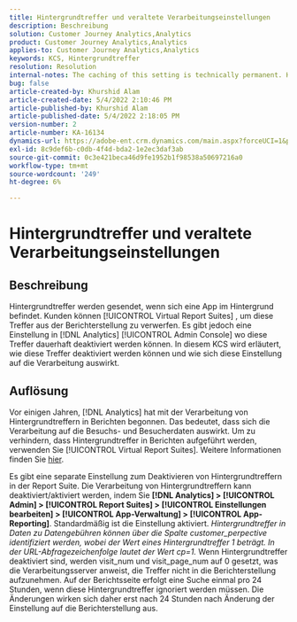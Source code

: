 ```yaml
---
title: Hintergrundtreffer und veraltete Verarbeitungseinstellungen
description: Beschreibung
solution: Customer Journey Analytics,Analytics
product: Customer Journey Analytics,Analytics
applies-to: Customer Journey Analytics,Analytics
keywords: KCS, Hintergrundtreffer
resolution: Resolution
internal-notes: The caching of this setting is technically permanent. However, since we restart those services daily, we are practically manually busting that cache once very 24 hours. The setting caching behavior isn't really documented and is more just of an implementation detail. Therefore, be careful when sharing the information with customers.
bug: false
article-created-by: Khurshid Alam
article-created-date: 5/4/2022 2:10:46 PM
article-published-by: Khurshid Alam
article-published-date: 5/4/2022 2:18:05 PM
version-number: 2
article-number: KA-16134
dynamics-url: https://adobe-ent.crm.dynamics.com/main.aspx?forceUCI=1&pagetype=entityrecord&etn=knowledgearticle&id=d34c29fc-b3cb-ec11-a7b5-6045bd00dbbc
exl-id: 8c9def6b-c0db-4f4d-bda2-1e2ec3daf3ab
source-git-commit: 0c3e421beca46d9fe1952b1f98538a50697216a0
workflow-type: tm+mt
source-wordcount: '249'
ht-degree: 6%

---
```


# Hintergrundtreffer und veraltete Verarbeitungseinstellungen

## Beschreibung


Hintergrundtreffer werden gesendet, wenn sich eine App im Hintergrund befindet. Kunden können [!UICONTROL Virtual Report Suites] , um diese Treffer aus der Berichterstellung zu verwerfen. Es gibt jedoch eine Einstellung in [!DNL Analytics] [!UICONTROL Admin Console] wo diese Treffer dauerhaft deaktiviert werden können. In diesem KCS wird erläutert, wie diese Treffer deaktiviert werden können und wie sich diese Einstellung auf die Verarbeitung auswirkt.


## Auflösung


Vor einigen Jahren, [!DNL Analytics] hat mit der Verarbeitung von Hintergrundtreffern in Berichten begonnen. Das bedeutet, dass sich die Verarbeitung auf die Besuchs- und Besucherdaten auswirkt. Um zu verhindern, dass Hintergrundtreffer in Berichten aufgeführt werden, verwenden Sie [!UICONTROL Virtual Report Suites]. Weitere Informationen finden Sie [hier](https://docs.adobe.com/content/help/de-DE/analytics/components/virtual-report-suites/vrs-components.html).

Es gibt eine separate Einstellung zum Deaktivieren von Hintergrundtreffern in der Report Suite. Die Verarbeitung von Hintergrundtreffern kann deaktiviert/aktiviert werden, indem Sie <b>[!DNL Analytics] > [!UICONTROL Admin] > [!UICONTROL Report Suites] > [!UICONTROL Einstellungen bearbeiten] > [!UICONTROL App-Verwaltung] > [!UICONTROL App-Reporting]</b>. Standardmäßig ist die Einstellung aktiviert.
*Hintergrundtreffer in Daten zu Datengebühren können über die Spalte customer_perpective identifiziert werden, wobei der Wert eines Hintergrundtreffer 1 beträgt. In der URL-Abfragezeichenfolge lautet der Wert cp=1.*
Wenn Hintergrundtreffer deaktiviert sind, werden visit_num und visit_page_num auf 0 gesetzt, was die Verarbeitungsserver anweist, die Treffer nicht in die Berichterstellung aufzunehmen. Auf der Berichtsseite erfolgt eine Suche einmal pro 24 Stunden, wenn diese Hintergrundtreffer ignoriert werden müssen. Die Änderungen wirken sich daher erst nach 24 Stunden nach Änderung der Einstellung auf die Berichterstellung aus.
